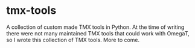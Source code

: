 # tmx-tools
A collection of custom made TMX tools in Python. At the time of writing there were not many maintained TMX tools that could work with OmegaT, so I wrote this collection of TMX tools. More to come.
